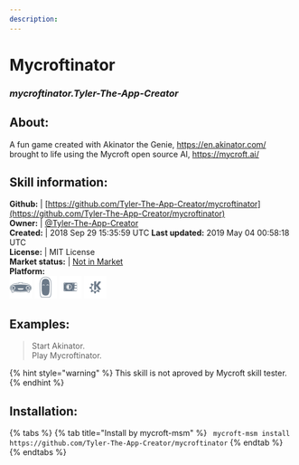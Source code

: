 ```yaml
---    
description:   
---    
```

# Mycroftinator  
### _mycroftinator.Tyler-The-App-Creator_  
## About:  
A fun game created with Akinator the Genie, https://en.akinator.com/
brought to life using the Mycroft open source AI, https://mycroft.ai/

## Skill information:  
**Github:** | [https://github.com/Tyler-The-App-Creator/mycroftinator](https://github.com/Tyler-The-App-Creator/mycroftinator)  
**Owner:** | [@Tyler-The-App-Creator](https://github.com/Tyler-The-App-Creator)  
**Created:** | 2018 Sep 29 15:35:59 UTC  **Last updated:** 2019 May 04 00:58:18 UTC  
**License:** | MIT License  
**Market status:** | [Not in Market](https://market.mycroft.ai/skill/)  
**Platform:**  
 ![](../.gitbook/assets/mark-1-icon.png)  ![](../.gitbook/assets/mark-2-icon.png)  ![](../.gitbook/assets/picroft-icon.png)  ![](../.gitbook/assets/kde.png)   
## Examples:  
> Start Akinator.  
> Play Mycroftinator.  
  
{% hint style="warning" %}
This skill is not aproved by Mycroft skill tester.
{% endhint %}
    
## Installation:  
{% tabs %}
{% tab title="Install by mycroft-msm" %}
``` mycroft-msm install https://github.com/Tyler-The-App-Creator/mycroftinator```
{% endtab %}
  {% endtabs %}
  